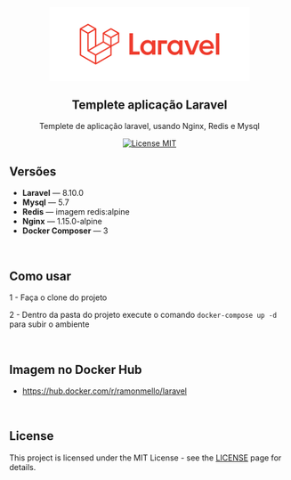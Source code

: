 <h2 align="center">
<br>
  <img src="public/logo__laravel.png" alt="Logo Laravel" width="360">
<br>
<br>
Templete aplicação Laravel
</h2>

<p align="center">Templete de aplicação laravel, usando Nginx, Redis e Mysql</p>

<p align="center">
  <a href="https://opensource.org/licenses/MIT">
    <img src="https://img.shields.io/badge/License-MIT-blue.svg" alt="License MIT">
  </a>
</p>

## Versões

-   **Laravel** — 8.10.0
-   **Mysql** — 5.7
-   **Redis** — imagem redis:alpine
-   **Nginx** — 1.15.0-alpine
-   **Docker Composer** — 3
<br>

## Como usar

1 - Faça o clone do projeto

2 - Dentro da pasta do projeto execute o comando `docker-compose up -d` para subir o ambiente

<br>

## Imagem no Docker Hub

-   https://hub.docker.com/r/ramonmello/laravel

<br>

## License

This project is licensed under the MIT License - see the [LICENSE](https://opensource.org/licenses/MIT) page for details.
